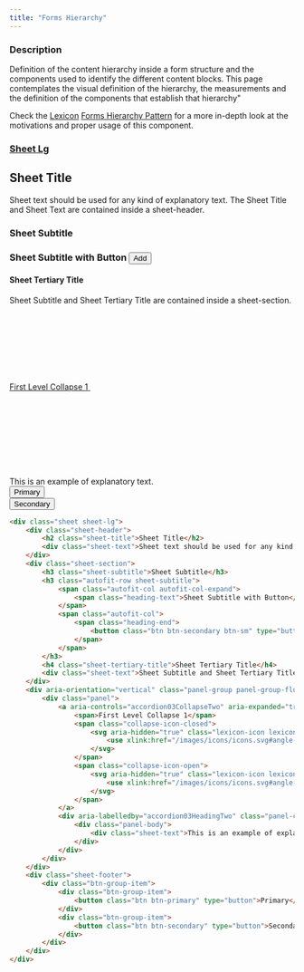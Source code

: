 ```yaml
---
title: "Forms Hierarchy"
---
```


### Description

Definition of the content hierarchy inside a form structure and the components used to identify the different content blocks. This page contemplates the visual definition of the hierarchy, the measurements and the definition of the components that establish that hierarchy"

<div class="alert alert-info">Check the <a href="https://lexicondesign.io">Lexicon</a> <a href="https://lexicondesign.io/docs/patterns/Forms/formsHierarchy.html">Forms Hierarchy Pattern</a> for a more in-depth look at the motivations and proper usage of this component.</div>

<article id="sheet-lg">
<h3 class="component-title">
	<a href="#sheet-lg">Sheet Lg</a>
</h3>

<div class="sheet sheet-lg">
	<div class="sheet-header">
		<h2 class="sheet-title">Sheet Title</h2>
		<div class="sheet-text">Sheet text should be used for any kind of explanatory text. The Sheet Title and Sheet Text are contained inside a sheet-header.</div>
	</div>
	<div class="sheet-section">
		<h3 class="sheet-subtitle">Sheet Subtitle</h3>
		<h3 class="autofit-row sheet-subtitle">
			<span class="autofit-col autofit-col-expand">
				<span class="heading-text">Sheet Subtitle with Button</span>
			</span>
			<span class="autofit-col">
				<span class="heading-end">
					<button class="btn btn-secondary btn-sm" type="button">Add</button>
				</span>
			</span>
		</h3>
		<h4 class="sheet-tertiary-title">Sheet Tertiary Title</h4>
		<div class="sheet-text">Sheet Subtitle and Sheet Tertiary Title are contained inside a sheet-section.</div>
	</div>
	<div aria-orientation="vertical" class="panel-group panel-group-flush" role="tablist">
		<div class="panel">
			<a aria-controls="accordion03CollapseTwo" aria-expanded="true" class="collapse-icon sheet-subtitle" data-toggle="collapse" href="#accordion03CollapseTwo" id="accordion03HeadingTwo" role="tab">
				<span>First Level Collapse 1</span>
				<span class="collapse-icon-closed">
					<svg aria-hidden="true" class="lexicon-icon lexicon-icon-angle-right">
						<use xlink:href="/images/icons/icons.svg#angle-right" />
					</svg>
				</span>
				<span class="collapse-icon-open">
					<svg aria-hidden="true" class="lexicon-icon lexicon-icon-angle-down">
						<use xlink:href="/images/icons/icons.svg#angle-down" />
					</svg>
				</span>
			</a>
			<div aria-labelledby="accordion03HeadingTwo" class="panel-collapse collapse show" id="accordion03CollapseTwo" role="tabpanel">
				<div class="panel-body">
					<div class="sheet-text">This is an example of explanatory text.</div>
				</div>
			</div>
		</div>
	</div>
	<div class="sheet-footer">
		<div class="btn-group-item">
			<div class="btn-group-item">
				<button class="btn btn-primary" type="button">Primary</button>
			</div>
			<div class="btn-group-item">
				<button class="btn btn-secondary" type="button">Secondary</button>
			</div>
		</div>
	</div>
</div>

```html
<div class="sheet sheet-lg">
	<div class="sheet-header">
		<h2 class="sheet-title">Sheet Title</h2>
		<div class="sheet-text">Sheet text should be used for any kind of explanatory text. The Sheet Title and Sheet Text are contained inside a sheet-header.</div>
	</div>
	<div class="sheet-section">
		<h3 class="sheet-subtitle">Sheet Subtitle</h3>
		<h3 class="autofit-row sheet-subtitle">
			<span class="autofit-col autofit-col-expand">
				<span class="heading-text">Sheet Subtitle with Button</span>
			</span>
			<span class="autofit-col">
				<span class="heading-end">
					<button class="btn btn-secondary btn-sm" type="button">Add</button>
				</span>
			</span>
		</h3>
		<h4 class="sheet-tertiary-title">Sheet Tertiary Title</h4>
		<div class="sheet-text">Sheet Subtitle and Sheet Tertiary Title are contained inside a sheet-section.</div>
	</div>
	<div aria-orientation="vertical" class="panel-group panel-group-flush" role="tablist">
		<div class="panel">
			<a aria-controls="accordion03CollapseTwo" aria-expanded="true" class="collapse-icon sheet-subtitle" data-toggle="collapse" href="#accordion03CollapseTwo" id="accordion03HeadingTwo" role="tab">
				<span>First Level Collapse 1</span>
				<span class="collapse-icon-closed">
					<svg aria-hidden="true" class="lexicon-icon lexicon-icon-angle-right">
						<use xlink:href="/images/icons/icons.svg#angle-right" />
					</svg>
				</span>
				<span class="collapse-icon-open">
					<svg aria-hidden="true" class="lexicon-icon lexicon-icon-angle-down">
						<use xlink:href="/images/icons/icons.svg#angle-down" />
					</svg>
				</span>
			</a>
			<div aria-labelledby="accordion03HeadingTwo" class="panel-collapse collapse show" id="accordion03CollapseTwo" role="tabpanel">
				<div class="panel-body">
					<div class="sheet-text">This is an example of explanatory text.</div>
				</div>
			</div>
		</div>
	</div>
	<div class="sheet-footer">
		<div class="btn-group-item">
			<div class="btn-group-item">
				<button class="btn btn-primary" type="button">Primary</button>
			</div>
			<div class="btn-group-item">
				<button class="btn btn-secondary" type="button">Secondary</button>
			</div>
		</div>
	</div>
</div>
```

</article>
